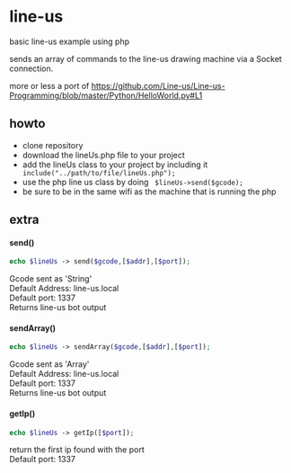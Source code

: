 # line-us
basic line-us example using php

sends an array of commands to the line-us drawing machine via a Socket connection.

more or less a port of https://github.com/Line-us/Line-us-Programming/blob/master/Python/HelloWorld.py#L1


## howto

- clone repository
- download the lineUs.php file to your project
- add the lineUs class to your project by including it ``` include("../path/to/file/lineUs.php");```
- use the php line us class by doing ``` $lineUs->send($gcode);```
- be sure to be in the same wifi as the machine that is running the php

## extra

#### send()
```php
echo $lineUs -> send($gcode,[$addr],[$port]);
```
Gcode sent as 'String'  
Default Address: line-us.local  
Default port: 1337  
Returns line-us bot output  

#### sendArray()
```php
echo $lineUs -> sendArray($gcode,[$addr],[$port]);
```
Gcode sent as 'Array'  
Default Address: line-us.local  
Default port: 1337   
Returns line-us bot output  

#### getIp()
```php
echo $lineUs -> getIp([$port]);
```
return the first ip found with the port  
Default port: 1337  
